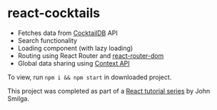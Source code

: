 # react-cocktails

- Fetches data from [CocktailDB](https://thecocktaildb.com/) API
- Search functionality
- Loading component (with lazy loading)
- Routing using React Router and [react-router-dom](https://www.npmjs.com/package/react-router-dom)
- Global data sharing using [Context API](https://reactjs.org/docs/context.html)

To view, run `npm i && npm start` in downloaded project.

This project was completed as part of a [React tutorial series](https://www.youtube.com/watch?v=a_7Z7C_JCyo&ab_channel=freeCodeCamp.org) by John Smilga.
